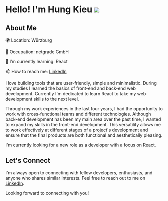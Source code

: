 # Hello! I'm Hung Kieu ![](https://user-images.githubusercontent.com/18350557/176309783-0785949b-9127-417c-8b55-ab5a4333674e.gif)

## About Me

🌍 Location: Würzburg

💼 Occupation: netgrade GmbH

🌱 I’m currently learning: React 

📫 How to reach me: [LinkedIn](https://www.linkedin.com/in/hung-kieu-tien/)

I love building tools that are user-friendly, simple and minimalistic.
During my studies I learned the basics of front-end and back-end web development. Currently I'm dedicated to learn React to take my web development skills to the next level.

Through my work experiences in the last four years, I had the opportunity to work with cross-functional teams and different technologies. Although back-end development has been my main area over the past time, I wanted to expand my skills in the front-end development. This versatility allows me to work effectively at different stages of a project's development and ensure that the final products are both functional and aesthetically pleasing.

I'm currently looking for a new role as a developer with a focus on React.

## Let's Connect

I'm always open to connecting with fellow developers, enthusiasts, and anyone who shares similar interests. Feel free to reach out to me on [LinkedIn](https://www.linkedin.com/in/yourusername/).

Looking forward to connecting with you! 

